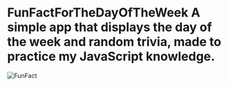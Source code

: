 # FunFactForTheDayOfTheWeek A simple app that displays the day of the week and random trivia, made to practice my JavaScript knowledge.
![FunFact](https://user-images.githubusercontent.com/130062213/230458905-daf2622a-0327-4664-8d14-e989c7a461db.png)
